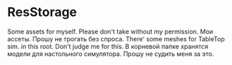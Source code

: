 # ResStorage
Some assets for myself. Please don't take without my permission.
Мои ассеты. Прошу не трогать без спроса.
There' some meshes for TableTop sim. in this root. Don't judge me for this.
В корневой папке хранятся модели для настольного симулятора. Прошу не судить меня за это.

